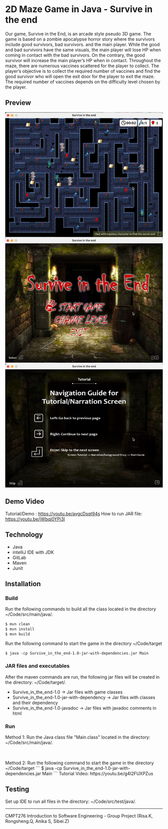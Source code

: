 # 2D Maze Game in Java - Survive in the end
Our game, Survive in the End, is an arcade style pseudo 3D game. The game is based on a zombie apocalypse horror story where the survivors include good survivors, bad survivors. and the main player. While the good and bad survivors have the same visuals, the main player will lose HP when coming in contact with the bad survivors. On the contrary, the good survivor will increase the main player’s HP when in contact. Throughout the maze, there are numerous vaccines scattered for the player to collect. The player’s objective is to collect the required number of vaccines and find the good survivor who will open the exit door for the player to exit the maze. The required number of vaccines depends on the difficulty level chosen by the player.

## Preview
![game-design](./game-design.png)
![intro-screen](./intro-screen.png)
![tutorial](./tutorial.png)

## Demo Video
Tutorial/Demo : https://youtu.be/aygcDsqt94s
How to run JAR file: https://youtu.be/jWbqj0YPi3I


## Technology
* Java
* intelliJ IDE with JDK
* GitLab
* Maven
* Junit


## Installation
### Build
Run the following commands to build all the class located in the directory ~/Code/src/main/java/.
```
$ mvn clean
$ mvn install
$ mvn build
```

Run the following command to start the game in the directory ~/Code/target
```
$ java -cp Survive_in_the_end-1.0-jar-with-dependencies.jar Main
```


### JAR files and executables
After the maven commands are run, the following jar files will be created in the directory: ~/Code/target/.
* Survive_in_the_end-1.0 -> Jar files with game classes
* Survive_in_the_end-1.0-jar-with-dependency -> Jar files with classes and their dependency
* Survive_in_the_end-1.0-javadoc -> Jar files with javadoc comments in html

### Run
Method 1: Run the Java class file "Main.class" located in the directory: ~/Code/src/main/java/.

<br>
<br>
Method 2: Run the following command to start the game in the directory ~/Code/target
```
$ java -cp Survive_in_the_end-1.0-jar-with-dependencies.jar Main
```
Tutorial Video: https://youtu.be/g4I2FUXPZus 

## Testing
Set up IDE to run all files in the directory: ~/Code/src/test/java/.

---
CMPT276 Introduction to Software Engineering - Group Project (Risa.K, Rongsheng.Q, Anika S, Sibei.Z)